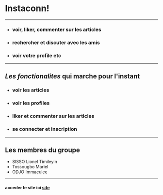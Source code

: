 # Instaconn!

---

- ### voir, liker, commenter sur les articles
- ### rechercher et discuter avec les amis
- ### voir votre profile etc

---

## ***Les fonctionalites*** qui marche pour l'instant

- ### voir les articles
- ### voir les profiles
- ### liker et commenter sur les articles
- ### se connecter et inscription

---

## Les membres du groupe

- SISSO Lionel Timileyin
- Tossougbo Mariel
- ODJO Immaculee

---

#### acceder le site ici [site](https://www.google.com)
